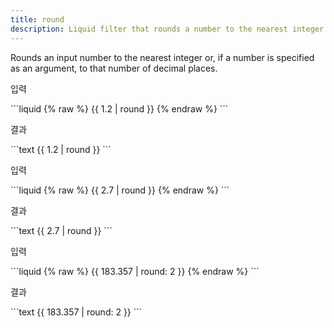 ```yaml
---
title: round
description: Liquid filter that rounds a number to the nearest integer.
---
```


Rounds an input number to the nearest integer or, if a number is specified as an argument, to that number of decimal places.

<p class="code-label">입력</p>
```liquid
{% raw %}
{{ 1.2 | round }}
{% endraw %}
```

<p class="code-label">결과</p>
```text
{{ 1.2 | round }}
```

<p class="code-label">입력</p>
```liquid
{% raw %}
{{ 2.7 | round }}
{% endraw %}
```

<p class="code-label">결과</p>
```text
{{ 2.7 | round }}
```

<p class="code-label">입력</p>
```liquid
{% raw %}
{{ 183.357 | round: 2 }}
{% endraw %}
```

<p class="code-label">결과</p>
```text
{{ 183.357 | round: 2 }}
```
